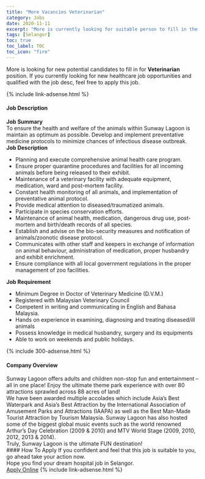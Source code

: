 ```yaml
---
title: "More Vacancies Veterinarian" 
category: Jobs 
date: 2020-11-11 
excerpt: "More is currently looking for suitable person to fill in the Veterinarian which positioned at Selangor" 
tags: [Selangor] 
toc: true 
toc_label: TOC 
toc_icon: "fire" 
--- 
```


<p>More is looking for new potential candidates to fill in for <b>Veterinarian</b> position. If you currently looking for new healthcare job opportunities and qualified with the job desc, feel free to apply this job.
</p>{% include link-adsense.html %} 
<div><div><div><h4>Job Description</h4></div></div><div><div><span><div><div><strong>Job Summary</strong></div><div>To ensure the health and welfare of the animals within Sunway Lagoon is maintain as optimum as possible. Develop and implement preventative medicine protocols to minimize chances of infectious disease outbreak.</div><div><strong>Job Description</strong></div><div><ul><li>Planning and execute comprehensive animal health care program.</li><li>Ensure proper quarantine procedures and facilities for all incoming animals before being released to their exhibit.</li><li>Maintenance of a veterinary facility with adequate equipment, medication, ward and post-mortem facility.</li><li>Constant health monitoring of all animals, and implementation of preventative animal protocol.</li><li>Provide medical attention to diseased/traumatized animals.</li><li>Participate in species conservation efforts.</li><li>Maintenance of animal health, medication, dangerous drug use, post-mortem and birth/death records of all species.</li><li>Establish and advise on the bio-security measures and notification of animals/zoonotic disease protocol.</li><li>Communicates with other staff and keepers in exchange of information on animal behaviour, administration of medication, proper husbandry and exhibit enrichment.</li><li>Ensure compliance with all local government regulations in the proper management of zoo facilities.</li></ul></div><div><strong>Job Requirement</strong></div><div><ul><li>Minimum Degree in Doctor of Veterinary Medicine (D.V.M.)</li><li>Registered with Malaysian Veterinary Council</li><li>Competent in writing and communicating in English and Bahasa Malaysia.</li><li>Hands on experience in examining, diagnosing and treating diseased/ill animals</li><li>Possess knowledge in medical husbandry, surgery and its equipments</li><li>Able to work on weekends and public holidays.</li></ul></div></div></span></div></div></div> 
{% include 300-adsense.html %} 
<div><div><div><h4>Company Overview</h4></div></div><div><div><span><div><div>
<div>
		Sunway Lagoon offers adults and children non-stop fun and entertainment &#8211; all in one place! Enjoy the ultimate theme park experience with over 80 attractions sprawled across 88 acres of land!</div>
<div>
		We have been awarded multiple accolades which include Asia&#8217;s Best Waterpark and Asia&#8217;s Best Attraction by the International Association of Amusement Parks and Attractions (IAAPA) as well as the Best Man-Made Tourist Attraction by Tourism Malaysia. Sunway Lagoon has also hosted some of the biggest global music events such as the world renowned Arthur&#8217;s Day Celebration (2009 &amp; 2010) and MTV World Stage (2009, 2010, 2012, 2013 &amp; 2014).</div>
<div>
		Truly, Sunway Lagoon is the ultimate FUN destination!</div>
</div></div></span></div></div></div> 
#### How To Apply 
If you confident and feel that this job is suitable to you, go ahead take your action now. <br/> 
Hope you find your dream hospital job in Selangor. <br/> 
<a href="https://www.jobstreet.com.my/en/job/veterinarian-4421850?jobId=jobstreet-my-job-4421850&sectionRank=10&token=0~23551069-216d-4e3f-b539-3052bf689da7&fr=SRP%20View%20In%20New%20Ta" class="btn btn--warning" target="_blank" rel="nofollow noopenner">Apply Online</a> 
{% include link-adsense.html %} 